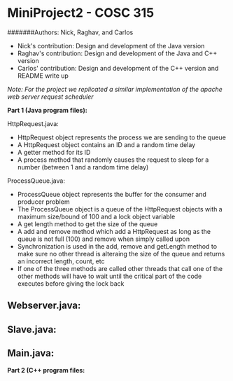 # MiniProject2 - COSC 315

#######Authors: Nick, Raghav, and Carlos
- Nick's contribution: Design and development of the Java version
- Raghav's contribution: Design and development of the Java and C++ version
- Carlos' contribution: Design and development of the C++ version and README write up

*Note: For the project we replicated a similar implementation of the apache web server request scheduler*

**Part 1 (Java program files):**

HttpRequest.java:
- HttpRequest object represents the process we are sending to the queue 
- A HttpRequest object contains an ID and a random time delay
- A getter method for its ID
- A process method that randomly causes the request to sleep for a number (between 1 and a random time delay) 

ProcessQueue.java:
- ProcessQueue object represents the buffer for the consumer and producer problem
- The ProcessQueue object is a queue of the HttpRequest objects with a maximum size/bound of 100 and a lock object variable
- A get length method to get the size of the queue
- A add and remove method which add a HttpRequest as long as the queue is not full (100) and remove when simply called upon
- Synchronization is used in the add, remove and getLength method to make sure no other thread is alteraing the size of the queue and returns an incorrect length, count, etc
- If one of the three methods are called other threads that call one of the other methods will have to wait until the critical part of the code executes before giving the lock back

Webserver.java:
- 

Slave.java:
- 

Main.java:
-

**Part 2 (C++ program files:**
